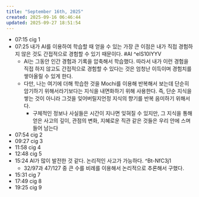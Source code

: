 ```yaml
---
title: "September 16th, 2025"
created: 2025-09-16 06:46:44
updated: 2025-09-27 18:51:54
---
```

  * 07:15 cig 1
  * 07:25 내가 AI를 이용하여 학습할 때 얻을 수 있는 가장 큰 이점은 내가 직접 경험하지 않은 것도 간접적으로 경험할 수 있기 때문이다. #AI ^eIS10IYYV
    * AI는 그동안 인간 경험과 기록을 압축해서 학습했다. 따라서 내가 이런 경험을 직접 하지 않고도 간접적으로 경험할 수 있다는 것은 엄청난 이득이며 경험치를 쌓아올릴 수 있게 한다.
    * 다만, 나는 여기에 더해 학습한 것을 Mochi를 이용해 반복해서 보는데 단순히 암기하기 위해서라기보다는 지식을 내면화하기 위해 사용한다. 즉, 단순 지식을 쌓는 것이 아니라 그것을 잊어버릴지언정 지식의 향기를 반복 음미하기 위해서다.
      * 구체적인 정보나 사실들은 시간이 지나면 잊혀질 수 있지만, 그 지식을 통해 얻은 사고의 깊이, 관점의 변화, 지혜로운 직관 같은 것들은 우리 안에 스며들어 남는다
  * 07:54 cig 2
  * 09:27 cig 3
  * 11:58 cig 4
  * 12:48 cig 5
  * 15:24 AI가 많이 발전한 것 같다. 논리적인 사고가 가능하다. ^Bt-NfC3j1
    * 32/97과 47/127 중 큰 수를 비례를 이용해서 논리적으로 추론해서 구했다.
  * 15:31 cig 7
  * 17:49 cig 8
  * 19:25 cig 9
